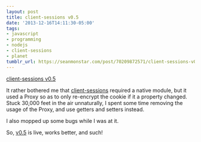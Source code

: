 ```yaml
---
layout: post
title: client-sessions v0.5
date: '2013-12-16T14:11:30-05:00'
tags:
- javascript
- programming
- nodejs
- client-sessions
- planet
tumblr_url: https://seanmonstar.com/post/70209872571/client-sessions-v05
---
```

[client-sessions v0.5](https://github.com/mozilla/node-client-sessions/releases/tag/v0.5.0)  

It rather bothered me that [client-sessions](https://npmjs.org/package/client-sessions) required a native module, but it used a Proxy so as to only re-encrypt the cookie if it a property changed. Stuck 30,000 feet in the air unnaturally, I spent some time removing the usage of the Proxy, and use getters and setters instead.

I also mopped up some bugs while I was at it.

So, [v0.5](https://github.com/mozilla/node-client-sessions/releases/tag/v0.5.0) is live, works better, and such!

